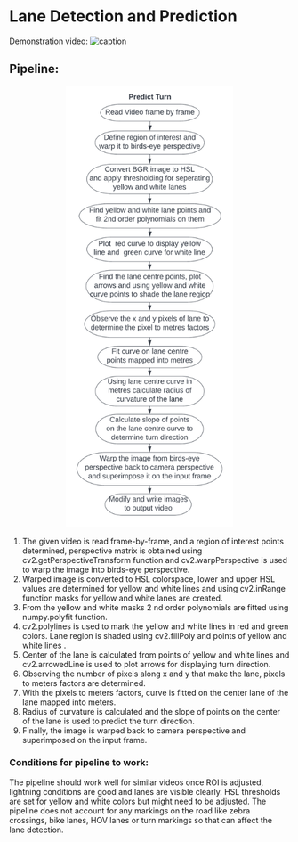 # Lane Detection and Prediction

Demonstration video:
![caption](results/predict_turn.gif)

## Pipeline:
<p align="middle">
  <img src="results/predict_turn_flowchart.png" width="300" />
</p>

1. The given video is read frame-by-frame, and a region of interest points determined, perspective matrix is obtained using cv2.getPerspectiveTransform function and cv2.warpPerspective is used to warp the image into birds-eye perspective.
2. Warped image is converted to HSL colorspace, lower and upper HSL values are determined for yellow and white lines and using cv2.inRange function masks for yellow and white lanes are created.
3. From the yellow and white masks 2 nd order polynomials are fitted using numpy.polyfit function.
4. cv2.polylines is used to mark the yellow and white lines in red and green colors. Lane region is shaded using cv2.fillPoly and points of yellow and white lines .
5. Center of the lane is calculated from points of yellow and white lines and cv2.arrowedLine is used to plot arrows for displaying turn direction.
6. Observing the number of pixels along x and y that make the lane, pixels to meters factors are determined.
7. With the pixels to meters factors, curve is fitted on the center lane of the lane mapped into meters.
8. Radius of curvature is calculated and the slope of points on the center of the lane is used to predict the turn direction.
9. Finally, the image is warped back to camera perspective and superimposed on the input frame.

### Conditions for pipeline to work:  
The pipeline should work well for similar videos once ROI is
adjusted, lightning conditions are good and lanes are visible clearly. HSL thresholds are
set for yellow and white colors but might need to be adjusted. The pipeline does not
account for any markings on the road like zebra crossings, bike lanes, HOV lanes or
turn markings so that can affect the lane detection.
